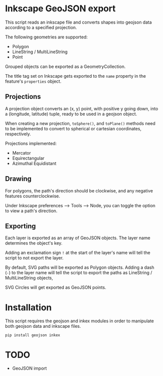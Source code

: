 
# Inkscape GeoJSON export

This script reads an inkscape file and converts shapes into geojson data
according to a specified projection.

The following geometries are supported:

- Polygon
- LineString / MultiLineString 
- Point

Grouped objects can be exported as a GeometryCollection.

The title tag set on Inkscape gets exported to the `name` property in the
feature's `properties` object.

## Projections

A projection object converts an (x, y) point, with positive y going down, into
a (longitude, latitude) tuple, ready to be used in a geojson object.

When creating a new projection, `toSphere()`, and `toPlane()` methods need to
be implemented to convert to spherical or cartesian coordinates, respectively.

Projections implemented:

- Mercator
- Equirectangular
- Azimuthal Equidistant

## Drawing

For polygons, the path's direction should be clockwise, and any negative
features counterclockwise.

Under Inkscape preferences --> Tools --> Node, you can toggle the option to
view a path's direction.

## Exporting

Each layer is exported as an array of GeoJSON objects. The layer name
determines the object's key.

Adding an exclamation sign `!` at the start of the layer's name will tell the
script to not export the layer.

By default, SVG paths will be exported as Polygon objects. Adding a dash (`-`)
to the layer name will tell the script to export the paths as LineString /
MultiLineString objects,

SVG Circles will get exported as GeoJSON points.

# Installation

This script requires the geojson and inkex modules in order to manipulate both
geojson data and inkscape files.

```
pip install geojson inkex
```

# TODO

- GeoJSON import
